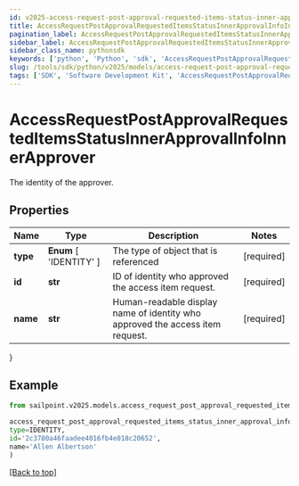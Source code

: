 ```yaml
---
id: v2025-access-request-post-approval-requested-items-status-inner-approval-info-inner-approver
title: AccessRequestPostApprovalRequestedItemsStatusInnerApprovalInfoInnerApprover
pagination_label: AccessRequestPostApprovalRequestedItemsStatusInnerApprovalInfoInnerApprover
sidebar_label: AccessRequestPostApprovalRequestedItemsStatusInnerApprovalInfoInnerApprover
sidebar_class_name: pythonsdk
keywords: ['python', 'Python', 'sdk', 'AccessRequestPostApprovalRequestedItemsStatusInnerApprovalInfoInnerApprover', 'V2025AccessRequestPostApprovalRequestedItemsStatusInnerApprovalInfoInnerApprover'] 
slug: /tools/sdk/python/v2025/models/access-request-post-approval-requested-items-status-inner-approval-info-inner-approver
tags: ['SDK', 'Software Development Kit', 'AccessRequestPostApprovalRequestedItemsStatusInnerApprovalInfoInnerApprover', 'V2025AccessRequestPostApprovalRequestedItemsStatusInnerApprovalInfoInnerApprover']
---
```


# AccessRequestPostApprovalRequestedItemsStatusInnerApprovalInfoInnerApprover

The identity of the approver.

## Properties

Name | Type | Description | Notes
------------ | ------------- | ------------- | -------------
**type** |  **Enum** [  'IDENTITY' ] | The type of object that is referenced | [required]
**id** | **str** | ID of identity who approved the access item request. | [required]
**name** | **str** | Human-readable display name of identity who approved the access item request. | [required]
}

## Example

```python
from sailpoint.v2025.models.access_request_post_approval_requested_items_status_inner_approval_info_inner_approver import AccessRequestPostApprovalRequestedItemsStatusInnerApprovalInfoInnerApprover

access_request_post_approval_requested_items_status_inner_approval_info_inner_approver = AccessRequestPostApprovalRequestedItemsStatusInnerApprovalInfoInnerApprover(
type=IDENTITY,
id='2c3780a46faadee4016fb4e018c20652',
name='Allen Albertson'
)

```
[[Back to top]](#) 

